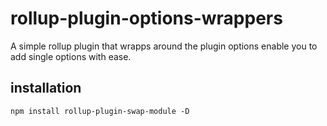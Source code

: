 # rollup-plugin-options-wrappers

A simple rollup plugin that wrapps around the plugin options enable you to add single options with ease.

## installation

`npm install rollup-plugin-swap-module -D`
